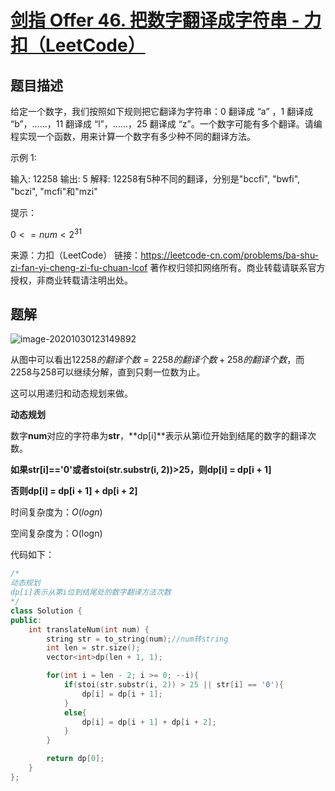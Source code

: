 # [剑指 Offer 46. 把数字翻译成字符串 - 力扣（LeetCode）](https://leetcode-cn.com/problems/ba-shu-zi-fan-yi-cheng-zi-fu-chuan-lcof/)

## 题目描述

给定一个数字，我们按照如下规则把它翻译为字符串：0 翻译成 “a” ，1 翻译成 “b”，……，11 翻译成 “l”，……，25 翻译成 “z”。一个数字可能有多个翻译。请编程实现一个函数，用来计算一个数字有多少种不同的翻译方法。

 

示例 1:

输入: 12258
输出: 5
解释: 12258有5种不同的翻译，分别是"bccfi", "bwfi", "bczi", "mcfi"和"mzi"


提示：

$0 <= num < 2^{31}$

来源：力扣（LeetCode）
链接：https://leetcode-cn.com/problems/ba-shu-zi-fan-yi-cheng-zi-fu-chuan-lcof
著作权归领扣网络所有。商业转载请联系官方授权，非商业转载请注明出处。



## 题解

![image-20201030123149892](/Users/onwaier/Library/Application%20Support/typora-user-images/image-20201030123149892.png)

从图中可以看出$12258的翻译个数 = 2258的翻译个数+ 258的翻译个数$，而2258与258可以继续分解，直到只剩一位数为止。

这可以用递归和动态规划来做。



**动态规划**

数字**num**对应的字符串为**str**，**dp[i]**表示从第i位开始到结尾的数字的翻译次数。

**如果str[i]=='0'或者stoi(str.substr(i, 2))>25，则dp[i] = dp[i + 1]**

**否则dp[i] = dp[i + 1] + dp[i + 2]**



时间复杂度为：$O(logn)$

空间复杂度为：O(logn)

代码如下：

```cpp
/*
动态规划
dp[i]表示从第i位到结尾处的数字翻译方法次数
*/
class Solution {
public:
    int translateNum(int num) {
        string str = to_string(num);//num转string
        int len = str.size();
        vector<int>dp(len + 1, 1);

        for(int i = len - 2; i >= 0; --i){
            if(stoi(str.substr(i, 2)) > 25 || str[i] == '0'){
                dp[i] = dp[i + 1];
            }
            else{
                dp[i] = dp[i + 1] + dp[i + 2];
            }
        }

        return dp[0];
    }
};
```

